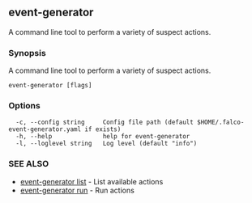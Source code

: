 ## event-generator

A command line tool to perform a variety of suspect actions.

### Synopsis

A command line tool to perform a variety of suspect actions.

```
event-generator [flags]
```

### Options

```
  -c, --config string     Config file path (default $HOME/.falco-event-generator.yaml if exists)
  -h, --help              help for event-generator
  -l, --loglevel string   Log level (default "info")
```

### SEE ALSO

* [event-generator list](event-generator_list.md)	 - List available actions
* [event-generator run](event-generator_run.md)	 - Run actions

